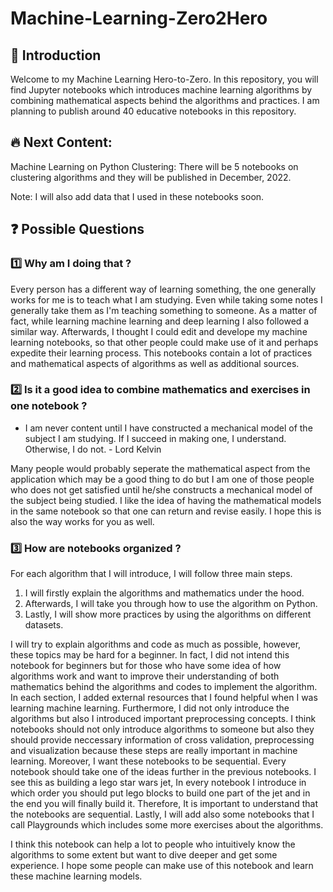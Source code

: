 # Machine-Learning-Zero2Hero

## 👋 Introduction 

Welcome to my Machine Learning Hero-to-Zero. In this repository, you will find Jupyter notebooks which introduces machine learning algorithms by combining mathematical aspects behind the algorithms and practices. I am planning to publish around 40 educative notebooks in this repository.

 ## 🔥 Next Content:
 
Machine Learning on Python Clustering: There will be 5 notebooks on clustering algorithms and they will be published in December, 2022.

Note: I will also add data that I used in these notebooks soon.

## ❓ Possible Questions

### 1️⃣ Why am I doing that ? 

Every person has a different way of learning something, the one generally works for me is to teach what I am studying. Even while taking some notes I generally take them as I'm teaching something to someone. As a matter of fact, while learning machine learning and deep learning I also followed a similar way. Afterwards, I thought I could edit and develope my machine learning notebooks, so that other people could make use of it and perhaps expedite their learning process. This notebooks contain a lot of practices and mathematical aspects of algorithms as well as additional sources. 

### 2️⃣ Is it a good idea to combine mathematics and exercises in one notebook ?

* I am never content until I have constructed a mechanical model of the subject I am studying. If I succeed in making one, I understand. Otherwise, I do not. - Lord Kelvin

Many people would probably seperate the mathematical aspect from the application which may be a good thing to do but I am one of those people who does not get satisfied until he/she constructs a mechanical model of the subject being studied. I like the idea of having the mathematical models in the same notebook so that one can return and revise easily. I hope this is also the way works for you as well.

### 3️⃣ How are notebooks organized ?

For each algorithm that I will introduce, I will follow three main steps.

1. I will firstly explain the algorithms and mathematics under the hood. 
2. Afterwards, I will take you through how to use the algorithm on Python. 
3. Lastly, I will show more practices by using the algorithms on different datasets.

I will try to explain algorithms and code as much as possible, however, these topics may be hard for a beginner. In fact, I did not intend this notebook for beginners but for those who have some idea of how algorithms work and want to improve their understanding of both mathematics behind the algorithms and codes to implement the algorithm. In each section, I added external resources that I found helpful when I was learning machine learning. Furthermore, I did not only introduce the algorithms but also I introduced important preprocessing concepts.  I think notebooks should not only introduce algorithms to someone but also they should provide neccessary information of cross validation, preprocessing and visualization because these steps are really important in machine learning. Moreover, I want these notebooks to be sequential. Every notebook should take one of the ideas further in the previous notebooks. I see this as building a lego star wars jet, In every notebook I introduce in which order you should put lego blocks to build one part of the jet and in the end you will finally build it. Therefore, It is important to understand that the notebooks are sequential. Lastly, I will add also some notebooks that I call Playgrounds which includes some more exercises about the algorithms. 
 
 I think this notebook can help a lot to people who intuitively know the algorithms to some extent but want to dive deeper and get some experience. I hope some people can make use of this notebook and learn these machine learning models.
 

